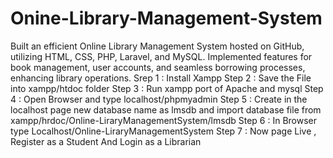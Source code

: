 # Onine-Library-Management-System
Built an efficient Online Library Management System hosted on GitHub, utilizing HTML, CSS, PHP, Laravel, and MySQL. Implemented features for book management, user accounts, and seamless borrowing processes, enhancing library operations.
 Srep 1 : Install Xampp
 Step 2 : Save the File into xampp/htdoc folder
 Step 3 : Run xampp port of Apache and mysql
 Step 4 : Open Browser and type localhost/phpmyadmin
 Step 5 : Create in the localhost page new database name as lmsdb and import database file from xampp/hrdoc/Online-LiraryManagementSystem/lmsdb
 Step 6 : In Browser type Localhost/Online-LiraryManagementSystem
 Step 7 : Now page Live , Register as a Student And Login as a Librarian
 
